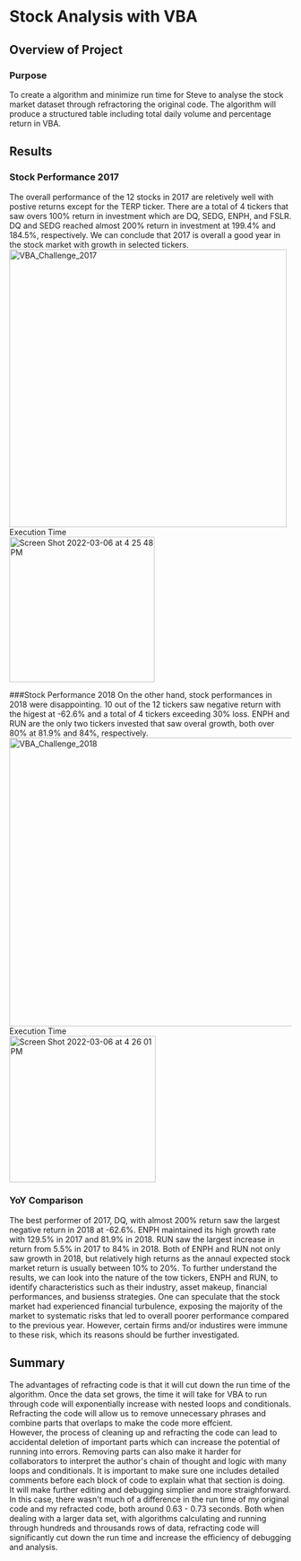 # Stock Analysis with VBA

## Overview of Project
### Purpose
To create a algorithm and minimize run time for Steve to analyse the stock market dataset through refractoring the original code. The algorithm will produce a structured table including total daily volume and percentage return in VBA. 

## Results
### Stock Performance 2017
The overall performance of the 12 stocks in 2017 are reletively well with postive returns except for the TERP ticker. There are a total of 4 tickers that saw overs 100% return in investment which are DQ, SEDG, ENPH, and FSLR. DQ and SEDG reached almost 200% return in investment at 199.4% and 184.5%, respectively. We can conclude that 2017 is overall a good year in the stock market with growth in selected tickers. <br />
<img width="495" alt="VBA_Challenge_2017" src="https://user-images.githubusercontent.com/98621924/156948373-9d7ba2a3-5187-4856-ab1f-abe3738599bb.png"> <br />
Execution Time <br />
<img width="259" alt="Screen Shot 2022-03-06 at 4 25 48 PM" src="https://user-images.githubusercontent.com/98621924/156949187-efb06bd8-16d8-4ea2-9113-a8d55b1116c6.png"> 

###Stock Performance 2018
On the other hand, stock performances in 2018 were disappointing. 10 out of the 12 tickers saw negative return with the higest at -62.6% and a total of 4 tickers exceeding 30% loss. ENPH and RUN are the only two tickers invested that saw overal growth, both over 80% at 81.9% and 84%, respectively. <br />
<img width="514" alt="VBA_Challenge_2018" src="https://user-images.githubusercontent.com/98621924/156948507-b6e6a207-167b-40b4-a4b9-9a3cfb0a218c.png">
Execution Time <br />
<img width="261" alt="Screen Shot 2022-03-06 at 4 26 01 PM" src="https://user-images.githubusercontent.com/98621924/156949215-4b7a1474-a10c-4d23-ab04-24e545b45360.png"> 


### YoY Comparison
The best performer of 2017, DQ, with almost 200% return saw the largest negative return in 2018 at -62.6%. ENPH maintained its high growth rate with 129.5% in 2017 and 81.9% in 2018. RUN saw the largest increase in return from 5.5% in 2017 to 84% in 2018. Both of ENPH and RUN not only saw growth in 2018, but relatively high returns as the annaul expected stock market return is usually between 10% to 20%. To further understand the results, we can look into the nature of the tow tickers, ENPH and RUN, to identify characteristics such as their industry, asset makeup, financial performances, and busienss strategies. One can speculate that the stock market had experienced financial turbulence, exposing the majority of the market to systematic risks that led to overall poorer performance compared to the previous year. However, certain firms and/or industires were immune to these risk, which its reasons should be further investigated.

## Summary
The advantages of refracting code is that it will cut down the run time of the algorithm. Once the data set grows, the time it will take for VBA to run through code will exponentially increase with nested loops and conditionals. Refracting the code will allow us to remove unnecessary phrases and combine parts that overlaps to make the code more effcient.<br />
However, the process of cleaning up and refracting the code can lead to accidental deletion of important parts which can increase the potential of running into errors. Removing parts can also make it harder for collaborators to interpret the author's chain of thought and logic with many loops and conditionals. It is important to make sure one includes detailed comments before each block of code to explain what that section is doing. It will make further editing and debugging simplier and more straighforward. <br />
In this case, there wasn't much of a difference in the run time of my original code and my refracted code, both around 0.63 - 0.73 seconds. Both when dealing with a larger data set, with algorithms calculating and running through hundreds and throusands rows of data, refracting code will significantly cut down the run time and increase the efficiency of debugging and analysis.
